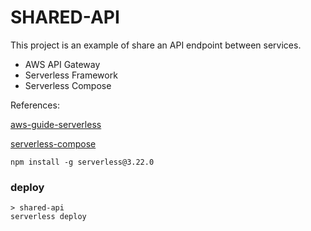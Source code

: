 # SHARED-API

This project is an example of share an API endpoint between services.

- AWS API Gateway
- Serverless Framework
- Serverless Compose

References:

[aws-guide-serverless](https://www.serverless.com/framework/docs/providers/aws/guide/serverless.yml/)

[serverless-compose](https://www.serverless.com/framework/docs/guides/compose)

```
npm install -g serverless@3.22.0
```

### deploy
```
> shared-api
serverless deploy
```